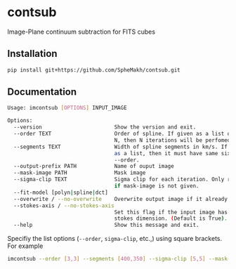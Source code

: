 # contsub
Image-Plane continuum subtraction for FITS cubes

## Installation
```bash
pip install git+https://github.com/SpheMakh/contsub.git
```

## Documentation
```bash
Usage: imcontsub [OPTIONS] INPUT_IMAGE

Options:
  --version                       Show the version and exit.
  --order TEXT                    Order of spline. If given as a list of size
                                  N, then N iterations will be perfomed.
  --segments TEXT                 Width of spline segments in km/s. If given
                                  as a list, then it must have same sixe as
                                  --order.
  --output-prefix PATH            Name of ouput image
  --mask-image PATH               Mask image
  --sigma-clip TEXT               Sigma clip for each iteration. Only required
                                  if mask-image is not given.
  --fit-model [polyn|spline|dct]
  --overwrite / --no-overwrite    Overwrite output image if it already exists
  --stokes-axis / --no-stokes-axis
                                  Set this flag if the input image has a
                                  stokes dimension. (Default is True).
  --help                          Show this message and exit.

```

Specifiy the list options (`--order`, `sigma-clip`, etc.,) using square brackets. For example
```bash
imcontsub --order [3,3] --segments [400,350] --sigma-clip [5,5] --mask-image fornax_lw13-cube_mask.fits fornax_lw13-cube_data.fits
```
